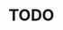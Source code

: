 <!--
.. title: Bendy: Wavetable Automata in Max
.. slug: bendy
.. date: 2017-01-09 18:26:25 UTC-05:00
.. tags:
.. category:
.. link:
.. description:
.. type: text
-->

# TODO
